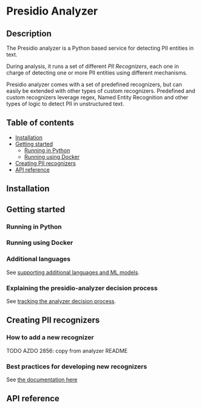 # Presidio Analyzer

## Description

The Presidio analyzer is a Python based service for detecting PII entities in text.

During analysis, it runs a set of different *PII Recognizers*,
each one in charge of detecting one or more PII entities using different mechanisms.

Presidio analyzer comes with a set of predefined recognizers,
but can easily be extended with other types of custom recognizers.
Predefined and custom recognizers leverage regex, Named Entity Recognition and other types of logic to detect PII in unstructured text.
  
## Table of contents

- [Installation](#installation)
- [Getting started](#getting-started)
  - [Running in Python](#running-in-python)
  - [Running using Docker](#running-using-docker)
- [Creating PII recognizers](#creating-pii-recognizers)
- [API reference](#api-reference)

## Installation

## Getting started

### Running in Python

### Running using Docker

### Additional languages

See [supporting additional languages and ML models](languages.md).

### Explaining the presidio-analyzer decision process

See [tracking the analyzer decision process](decision_process.md).

## Creating PII recognizers

### How to add a new recognizer

TODO AZDO 2856: copy from analyzer README

### Best practices for developing new recognizers

See [the documentation here](developing_recognizers.md)

## API reference
